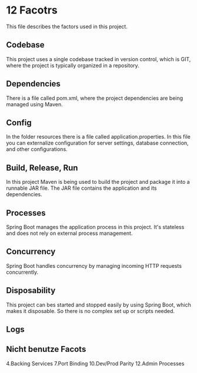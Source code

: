 # 12 Facotrs
This file describes the factors used in this project.

## Codebase
This project uses a single codebase tracked in version control, which is GIT, where the project is typically organized in a repository.

## Dependencies
There is a file called pom.xml, where the project dependencies are being managed using Maven.

## Config
In the folder resources there is a file called application.properties. In this file you can externalize configuration for server settings, database connection, and other configurations.

## Build, Release, Run
In this project Maven is being used to build the project and package it into a runnable JAR file.
The JAR file contains the application and its dependencies.

## Processes
Spring Boot manages the application process in this project. It's stateless and does not rely on external process management.

## Concurrency
Spring Boot handles concurrency by managing incoming HTTP requests concurrently.

## Disposability
This project can bes started and stopped easily by using Spring Boot, which makes it disposable. So there is no complex set up or scripts needed.

## Logs


## Nicht benutze Facots

4.Backing Services
7.Port Binding
10.Dev/Prod Parity
12.Admin Processes